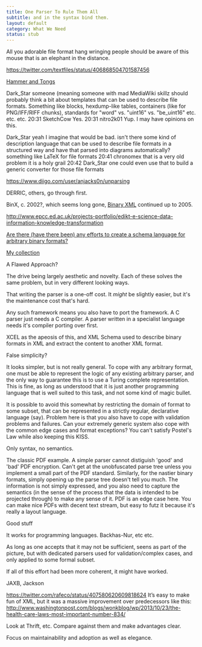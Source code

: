 ```yaml
---
title: One Parser To Rule Them All
subtitle: and in the syntax bind them.
layout: default
category: What We Need
status: stub
---
```


All you adorable file format hang wringing people should be aware of this mouse that is an elephant in the distance. 

https://twitter.com/textfiles/status/406868504701587456

[Hammer and Tongs](https://events.ccc.de/congress/2013/wiki/Projects:Hammer_and_Tongs)


Dark_Star
someone (meaning someone with mad MediaWiki skillz  should probably think a bit about templates that can be used to describe file formats. Something like blocks, hexdump-like tables, containers (like for PNG/IFF/RIFF chunks), standards for "word" vs. "uint16" vs. "be_uint16" etc. etc. etc.
20:31
SketchCow
Yes.
20:31
nitro2k01
Yup. I may have opinions on this.

Dark_Star
yeah I imagine that would be bad. isn't there some kind of description language that can be used to describe file formats in a structured way and have that parsed into diagrams automatically?
something like LaTeX for file formats
20:41
chronomex
that is a very old problem
it is a holy grail
20:42
Dark_Star
one could even use that to build a generic converter for those file formats 


https://www.diigo.com/user/anjacks0n/unparsing

DERRIC, others, go through first.

BinX, c. 2002?, which seems long gone, [Binary XML](http://www.smos.esa.int/BinaryXML/) continued up to 2005.

http://www.epcc.ed.ac.uk/projects-portfolio/edikt-e-science-data-information-knowledge-transformation

[Are there (have there been) any efforts to create a schema language for arbitrary binary formats?](http://stackoverflow.com/questions/4670555/are-there-have-there-been-any-efforts-to-create-a-schema-language-for-arbitrar)

[My collection](https://www.diigo.com/user/anjacks0n/unparsing)


A Flawed Approach?

The drive being largely aesthetic and novelty. Each of these solves the same problem, but in very different looking ways.

That writing the parser is a one-off cost. It *might* be slightly easier, but it's the maintenance cost that's hard.

Any such framework means you also have to port the framework. A C parser just needs a C compiler. A parser written in a specialist language needs it's compiler porting over first.

XCEL as the apeosis of this, and XML Schema used to describe binary formats in XML and extract the content to another XML format.

False simplicity?

It looks simpler, but is not really general. To cope with any arbitrary format, one must be able to represent the logic of any existing arbitrary parser, and the only way to guarantee this is to use a Turing complete representation. This is fine, as long as understood that it is just another programming language that is well suited to this task, and not some kind of magic bullet.

It is possible to avoid this somewhat by restricting the domain of format to some subset, that can be represented in a strictly regular, declarative language (say). Problem here is that you also have to cope with validation problems and failures. Can your extremely generic system also cope with the common edge cases and format exceptions? You can't satisfy Postel's Law while also keeping this KISS.

Only syntax, no semantics.

The classic PDF example. A simple parser cannot distiguish 'good' and 'bad' PDF encryption. Can't get at the unobfuscated parse tree unless you implement a small part of the PDF standard. Similarly, for the nastier binary formats, simply opening up the parse tree doesn't tell you much. The information is not simply expressed, and you also need to capture the semantics (in the sense of the process that the data is intended to be projected through) to make any sense of it. PDF is an edge case here. You can make nice PDFs with decent text stream, but easy to futz it because it's really a layout language.


Good stuff

It works for programming languages. Backhas-Nur, etc etc.

As long as one accepts that it may not be sufficient, seens as part of the picture, but with dedicated parsers used for validation/complex cases, and only applied to some formal subset.

If all of this effort had been more coherent, it might have worked.

JAXB, Jackson

https://twitter.com/rafeco/status/407580620609818624
It’s easy to make fun of XML, but it was a massive improvement over predecessors like this:
http://www.washingtonpost.com/blogs/wonkblog/wp/2013/10/23/the-health-care-laws-most-important-number-834/

Look at Thrift, etc. Compare against them and make advantages clear.

Focus on maintainability and adoption as well as elegance.
